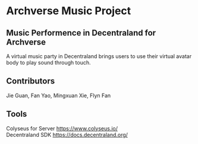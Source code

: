 # Archverse Music Project
## Music Performence in Decentraland for Archverse
A virtual music party in Decentraland brings users to use their virtual avatar body to play sound through touch.

## Contributors
Jie Guan, Fan Yao, Mingxuan Xie, Flyn Fan

## Tools
Colyseus for Server https://www.colyseus.io/ \
Decentraland SDK https://docs.decentraland.org/
